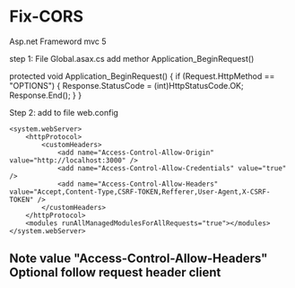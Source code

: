 # Fix-CORS
Asp.net Frameword mvc 5

step 1: File Global.asax.cs add methor Application_BeginRequest()

  protected void Application_BeginRequest()
        {
            if (Request.HttpMethod == "OPTIONS")
            {
                Response.StatusCode = (int)HttpStatusCode.OK;
                Response.End();
            }
  }

Step 2: add to file web.config

	<system.webServer>
		<httpProtocol>
			<customHeaders>
				<add name="Access-Control-Allow-Origin" value="http://localhost:3000" />
				<add name="Access-Control-Allow-Credentials" value="true" />
				<add name="Access-Control-Allow-Headers" value="Accept,Content-Type,CSRF-TOKEN,Refferer,User-Agent,X-CSRF-TOKEN" />
			</customHeaders>
		</httpProtocol>
		<modules runAllManagedModulesForAllRequests="true"></modules>
	</system.webServer>
  
  ## Note value "Access-Control-Allow-Headers" Optional follow request header client

